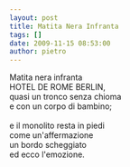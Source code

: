 ```yaml
---
layout: post
title: Matita Nera Infranta
tags: []
date: 2009-11-15 08:53:00
author: pietro
---
```

Matita nera infranta<br/>HOTEL DE ROME BERLIN,<br/>quasi un tronco senza chioma<br/>e con un corpo di bambino;<br/><br/>e il monolito resta in piedi<br/>come un'affermazione<br/>un bordo scheggiato<br/>ed ecco l'emozione.
